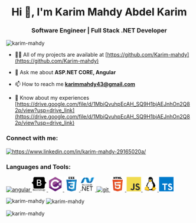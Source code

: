 <h1 align="center">Hi 👋, I'm Karim Mahdy Abdel Karim</h1>
<h3 align="center">Software Engineer | Full Stack .NET Developer</h3>

<p align="left"> <img src="https://komarev.com/ghpvc/?username=karim-mahdy&label=Profile%20views&color=0e75b6&style=flat" alt="karim-mahdy" /> </p>

- 👨‍💻 All of my projects are available at [https://github.com/Karim-mahdy](https://github.com/Karim-mahdy)

- 💬 Ask me about **ASP.NET CORE, Angular**

- 📫 How to reach me **karimmahdy43@gmail.com**

- 📄 Know about my experiences [https://drive.google.com/file/d/1MbiQvuhpEcAH_SQ9H1bjAEJnhOn2Q82p/view?usp=drive_link](https://drive.google.com/file/d/1MbiQvuhpEcAH_SQ9H1bjAEJnhOn2Q82p/view?usp=drive_link)

<h3 align="left">Connect with me:</h3>
<p align="left">
<a href="https://linkedin.com/in/https://www.linkedin.com/in/karim-mahdy-29165020a/" target="blank"><img align="center" src="https://raw.githubusercontent.com/rahuldkjain/github-profile-readme-generator/master/src/images/icons/Social/linked-in-alt.svg" alt="https://www.linkedin.com/in/karim-mahdy-29165020a/" height="30" width="40" /></a>
</p>

<h3 align="left">Languages and Tools:</h3>
<p align="left"> <a href="https://angular.io" target="_blank" rel="noreferrer"> <img src="https://angular.io/assets/images/logos/angular/angular.svg" alt="angular" width="40" height="40"/> </a> <a href="https://getbootstrap.com" target="_blank" rel="noreferrer"> <img src="https://raw.githubusercontent.com/devicons/devicon/master/icons/bootstrap/bootstrap-plain-wordmark.svg" alt="bootstrap" width="40" height="40"/> </a> <a href="https://www.w3schools.com/cs/" target="_blank" rel="noreferrer"> <img src="https://raw.githubusercontent.com/devicons/devicon/master/icons/csharp/csharp-original.svg" alt="csharp" width="40" height="40"/> </a> <a href="https://www.w3schools.com/css/" target="_blank" rel="noreferrer"> <img src="https://raw.githubusercontent.com/devicons/devicon/master/icons/css3/css3-original-wordmark.svg" alt="css3" width="40" height="40"/> </a> <a href="https://dotnet.microsoft.com/" target="_blank" rel="noreferrer"> <img src="https://raw.githubusercontent.com/devicons/devicon/master/icons/dot-net/dot-net-original-wordmark.svg" alt="dotnet" width="40" height="40"/> </a> <a href="https://git-scm.com/" target="_blank" rel="noreferrer"> <img src="https://www.vectorlogo.zone/logos/git-scm/git-scm-icon.svg" alt="git" width="40" height="40"/> </a> <a href="https://www.w3.org/html/" target="_blank" rel="noreferrer"> <img src="https://raw.githubusercontent.com/devicons/devicon/master/icons/html5/html5-original-wordmark.svg" alt="html5" width="40" height="40"/> </a> <a href="https://developer.mozilla.org/en-US/docs/Web/JavaScript" target="_blank" rel="noreferrer"> <img src="https://raw.githubusercontent.com/devicons/devicon/master/icons/javascript/javascript-original.svg" alt="javascript" width="40" height="40"/> </a> <a href="https://www.linux.org/" target="_blank" rel="noreferrer"> <img src="https://raw.githubusercontent.com/devicons/devicon/master/icons/linux/linux-original.svg" alt="linux" width="40" height="40"/> </a> <a href="https://www.typescriptlang.org/" target="_blank" rel="noreferrer"> <img src="https://raw.githubusercontent.com/devicons/devicon/master/icons/typescript/typescript-original.svg" alt="typescript" width="40" height="40"/> </a> </p>

<p><img align="left" src="https://github-readme-stats.vercel.app/api/top-langs?username=karim-mahdy&show_icons=true&locale=en&layout=compact" alt="karim-mahdy" /></p>

<p>&nbsp;<img align="center" src="https://github-readme-stats.vercel.app/api?username=karim-mahdy&show_icons=true&locale=en" alt="karim-mahdy" /></p>

<p><img align="center" src="https://github-readme-streak-stats.herokuapp.com/?user=karim-mahdy&" alt="karim-mahdy" /></p>
